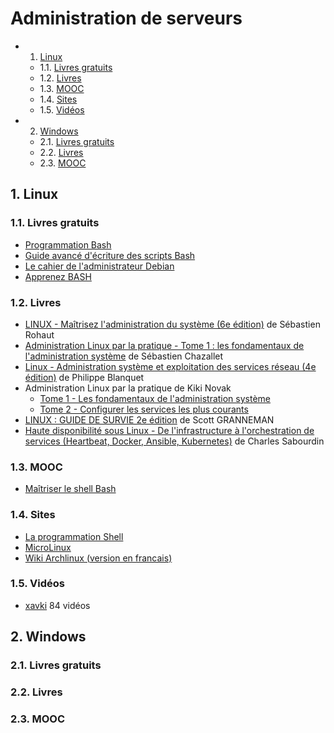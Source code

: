 # Administration de serveurs
<!-- vscode-markdown-toc -->
* 1. [Linux](#Linux)
	* 1.1. [Livres gratuits](#Livresgratuits)
	* 1.2. [Livres](#Livres)
	* 1.3. [MOOC](#MOOC)
	* 1.4. [Sites](#Sites)
	* 1.5. [Vidéos](#Vidos)
* 2. [Windows](#Windows)
	* 2.1. [Livres gratuits](#Livresgratuits-1)
	* 2.2. [Livres](#Livres-1)
	* 2.3. [MOOC](#MOOC-1)

<!-- vscode-markdown-toc-config
	numbering=true
	autoSave=true
	/vscode-markdown-toc-config -->
<!-- /vscode-markdown-toc -->

##  1. <a name='Linux'></a>Linux

###  1.1. <a name='Livresgratuits'></a>Livres gratuits

* [Programmation Bash](https://upload.wikimedia.org/wikipedia/commons/1/1a/Programmation_Bash-fr.pdf)
* [Guide avancé d'écriture des scripts Bash](https://abs.traduc.org/abs-fr/)
* [Le cahier de l'administrateur Debian](https://debian-handbook.info/browse/fr-FR/stable/)
* [Apprenez BASH](https://riptutorial.com/Download/bash-fr.pdf)

###  1.2. <a name='Livres'></a>Livres

* [LINUX - Maîtrisez l'administration du système (6e
  édition)](https://amzn.to/3e41hWE) de Sébastien Rohaut
* [Administration Linux par la pratique - Tome 1 : les fondamentaux de
  l'administration système](https://amzn.to/3QY8Igo) de Sébastien Chazallet
* [Linux - Administration système et exploitation des services réseau (4e
  édition)](https://amzn.to/3CC3L8D) de Philippe Blanquet
* Administration Linux par la pratique de Kiki Novak
  * [Tome 1 - Les fondamentaux de l'administration système](https://amzn.to/3yhr5Ws)
  * [Tome 2 - Configurer les services les plus courants](https://amzn.to/3EimS8T)
* [LINUX : GUIDE DE SURVIE 2e édition](https://amzn.to/3RKHgT8) de Scott GRANNEMAN
* [Haute disponibilité sous Linux - De l'infrastructure à l'orchestration de
  services (Heartbeat, Docker, Ansible, Kubernetes)](https://amzn.to/3SMddvF) de Charles Sabourdin

###  1.3. <a name='MOOC'></a>MOOC

* [Maîtriser le shell Bash](https://www.fun-mooc.fr/fr/cours/maitriser-le-shell-bash/)

###  1.4. <a name='Sites'></a>Sites

* [La programmation Shell](https://frederic-lang.developpez.com/tutoriels/linux/prog-shell/)
* [MicroLinux](https://blog.microlinux.fr/)
* [Wiki Archlinux (version en francais)](https://wiki.archlinux.org/title/Main_page_(Fran%C3%A7ais))

###  1.5. <a name='Vidos'></a>Vidéos

* [xavki](https://www.youtube.com/playlist?list=PLn6POgpklwWp1yRsq3-PyyisSIDg94ct9)
  84 vidéos

##  2. <a name='Windows'></a>Windows

###  2.1. <a name='Livresgratuits-1'></a>Livres gratuits

###  2.2. <a name='Livres-1'></a>Livres

###  2.3. <a name='MOOC-1'></a>MOOC
